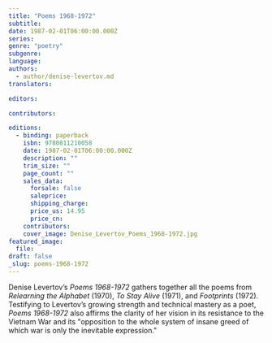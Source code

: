 ```yaml
---
title: "Poems 1968-1972"
subtitle:
date: 1987-02-01T06:00:00.000Z
series:
genre: "poetry"
subgenre:
language:
authors:
  - author/denise-levertov.md
translators:

editors:

contributors:

editions:
  - binding: paperback
    isbn: 9780811210058
    date: 1987-02-01T06:00:00.000Z
    description: ""
    trim_size: ""
    page_count: ""
    sales_data:
      forsale: false
      saleprice:
      shipping_charge:
      price_us: 14.95
      price_cn:
    contributors:
    cover_image: Denise_Levertov_Poems_1968-1972.jpg
featured_image:
  file:
draft: false
_slug: poems-1968-1972
---
```


Denise Levertov’s _Poems 1968-1972_ gathers together all the poems from _Relearning the Alphabet_ (1970), _To Stay Alive_ (1971), and _Footprints_ (1972). Testifying to Levertov’s growing strength and technical mastery as a poet, _Poems 1968-1972_ also affirms the clarity of her vision in its resistance to the Vietnam War and its "opposition to the whole system of insane greed of which war is only the inevitable expression."

